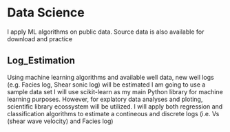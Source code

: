 # Data Science
I apply ML algorithms on public data. Source data is also available for download and practice

## Log_Estimation
Using machine learning algorithms and available well data, new well logs (e.g. Facies log, Shear sonic log) will be estimated
I am going to use a sample data set
I will use scikit-learn as my main Python library for machine learning purposes. However, for explatory data analyses and ploting, scientific library ecossystem will be utilized.
I will apply both regression and classification algorithms to estimate a contineous and discrete logs (i.e. Vs (shear wave velocity) and Facies log)
